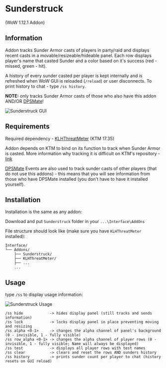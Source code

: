 # Sunderstruck
(WoW 1.12.1 Addon)

## Information

Addon tracks Sunder Armor casts of players in party/raid and displays recent casts in a movable/resizeable/hideable panel. Each row displays player's name that casted Sunder and a color based on it's success (red - missed, green - hit).

A history of every sunder casted per player is kept internally and is refreshed when WoW GUI is reloaded (`/reload`) or user disconnects. To print history to chat - type `/ss history`.

**NOTE:** only tracks Sunder Armor casts of those who also have this addon AND/OR [DPSMate](https://github.com/Geigerkind/DPSMate)!

![Sunderstruck GUI](https://i.imgur.com/E5C0EqI.gif)

## Requirements

Required dependency - [KLHThreatMeter](https://github.com/Linae-Kronos/KLH-Threat-Meter-17.35) (KTM 17.35)

Addon depends on KTM to bind on its function to track when Sunder Armor is casted.
More information why tracking it is difficult on KTM's repository - [link](https://raw.githubusercontent.com/Linae-Kronos/KLH-Threat-Meter-17.35/master/KTM%2017.35/KLHThreatMeter/Readme/Warriors%20-%20Read%20Me!.txt)

[DPSMate](https://github.com/Geigerkind/DPSMate) Events are also used to track sunder casts of other players (that do not use this addons) - this means that you will see information from those who have DPSMate installed (you don't have to have it installed yourself).

## Installation

Installation is the same as any addon:

Download and put `Sunderstruck` folder in your `...\Interface\AddOns`

File structure should look like (make sure you have `KLHThreatMeter` installed):

```
Interface/
└── Addons/
    ├── Sunderstruck/
    ├── KLHThreatMeter/
    ├── ...
    ...
```

## Usage

type `/ss` to display usage information:

![Sunderstruck Usage](https://i.imgur.com/MA00COd.png)

```
/ss hide            -> hides display panel (still tracks and sends information)
/ss lock            -> locks display panel in place preventing moving and resizing
/ss alpha <0-1>     -> changes the alpha channel of panel's background (0 - invisible, 1 - fully visible)
/ss row_alpha <0-1> -> changes the alpha channel of player rows (0 - invisible, 1 - fully visible; Name will always be displayed)
/ss test            -> displays all player rows with test names
/ss clear           -> clears and reset the rows AND sunders history
/ss history         -> prints sunder count per player to chat (history resets on GUI reload)
```
